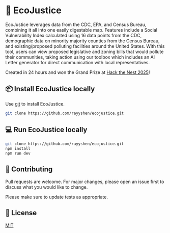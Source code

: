 # 🌱 EcoJustice

EcoJustice leverages data from the CDC, EPA, and Census Bureau, combining it all into one easily digestable map. Features include a Social Vulnerability Index calculated using 16 data points from the CDC, demographic data on minority majority counties from the Census Bureau, and existing/proposed polluting facilities around the United States. With this tool, users can view proposed legislative and zoning bills that would pollute their communities, taking action using our toolbox which includes an AI Letter generator for direct communication with local representatives.

Created in 24 hours and won the Grand Prize at [Hack the Nest 2025](https://hack-the-nest-2025.devpost.com/?_gl=1*1vn6a3o*_gcl_au*MTQyMTgwMDEwMy4xNzQxNjE2MDM3*_ga*ODM2NzYyMzc2LjE3NDE2MTYwMzc.*_ga_0YHJK3Y10M*MTc0MzkzNjYwNC4xMC4xLjE3NDM5MzY5OTUuMC4wLjA.)!

## 📦 Install EcoJustice locally

Use [git](https://git-scm.com/downloads) to install EcoJustice.

```bash
git clone https://github.com/rayyshen/ecojustice.git
```

## 💻 Run EcoJustice locally

```bash
git clone https://github.com/rayyshen/ecojustice.git
npm install
npm run dev
```

## 💞 Contributing
Pull requests are welcome. For major changes, please open an issue first to discuss what you would like to change.

Please make sure to update tests as appropriate.

## 🔑 License
[MIT](https://choosealicense.com/licenses/mit/)
